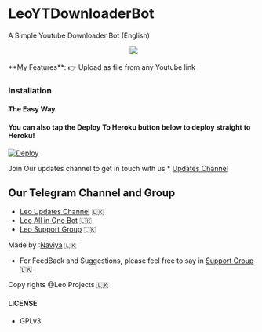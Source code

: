 # LeoYTDownloaderBot
A Simple  Youtube Downloader Bot (English)
<p align="center">
  <img src="https://telegra.ph/file/119f1b265e713c0e41ad7.jpg"></p>
**My Features**:
👉 Upload as file from any Youtube link

### Installation

#### The Easy Way

#### You can also tap the Deploy To Heroku button below to deploy straight to Heroku!

[![Deploy](https://www.herokucdn.com/deploy/button.svg)](https://heroku.com/deploy?template=https://github.com/Naviya2/LeoYTDownloaderBot/tree/Naviya2-patch-1)

Join Our updates channel to get in touch with us * [Updates Channel](https://telegram.dog/new_ehi)

## Our Telegram Channel and Group

* [Leo Updates Channel](https://telegram.dog/new_ehi) 🇱🇰
* [Leo All in One Bot](https://telegram.dog/leoinlinesearchbot) 🇱🇰
* [Leo Support Group](https://telegram.dog/leosupportx) 🇱🇰

Made by :[Naviya](https://telegram.dog/naviya2) 🇱🇰
- For FeedBack and Suggestions, please feel free to say in [Support Group](https://telegram.dog/leosupportx) 🇱🇰

Copy rights @Leo Projects 🇱🇰

#### LICENSE
- GPLv3
